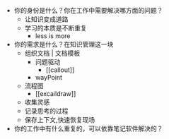 -   你的身份是什么？你在工作中需要解决哪方面的问题？
	- 让知识变成道路
	- 学习的本质是不断重复 
		- less is more 
-   你的需求是什么？在知识管理这一块
	- 组织文档 | 文档模板
		- 问题驱动
			- [[callout]]
		- wayPoint
	- 流程图
		- [[excaildraw]]
	- 收集灵感
	- 记录思考的过程
	- 保存上下文,快速恢复现场 
-   你的工作中有什么重复的，可以依靠笔记软件解决的？



